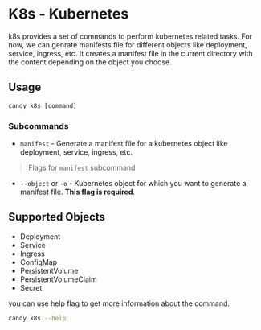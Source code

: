 # K8s - Kubernetes

k8s provides a set of commands to perform kubernetes related tasks. For now, we can genrate manifests file for different objects like deployment, service, ingress, etc. It creates a manifest file in the current directory with the content depending on the object you choose.

## Usage

```
candy k8s [command]
```

### Subcommands

- `manifest` - Generate a manifest file for a kubernetes object like deployment, service, ingress, etc.

> Flags for `manifest` subcommand

- `--object` or `-o` - Kubernetes object for which you want to generate a manifest file. **This flag is required**.

## Supported Objects

- Deployment
- Service
- Ingress
- ConfigMap
- PersistentVolume
- PersistentVolumeClaim
- Secret

you can use help flag to get more information about the command.

```bash
candy k8s --help
```